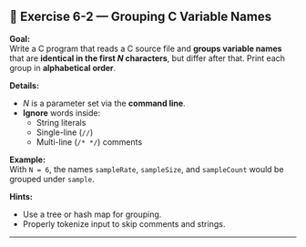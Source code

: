 
## 📘 Exercise 6-2 — Grouping C Variable Names

**Goal:**  
Write a C program that reads a C source file and **groups variable names** that are **identical in the first _N_ characters**, but differ after that. Print each group in **alphabetical order**.

**Details:**
- _N_ is a parameter set via the **command line**.
- **Ignore** words inside:
  - String literals
  - Single-line (`//`)
  - Multi-line (`/* */`) comments

**Example:**  
With `N = 6`, the names `sampleRate`, `sampleSize`, and `sampleCount` would be grouped under `sample`.

**Hints:**
- Use a tree or hash map for grouping.
- Properly tokenize input to skip comments and strings.

---
